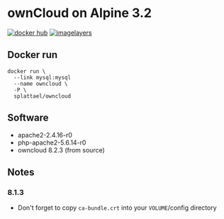 # ownCloud on Alpine 3.2

[![docker hub](https://img.shields.io/badge/docker-image-blue.svg?style=flat-square)](https://registry.hub.docker.com/u/splattael/owncloud/)
[![imagelayers](https://badge.imagelayers.io/splattael/owncloud:latest.svg)](https://imagelayers.io/?images=splattael/owncloud:latest)

## Docker run

    docker run \
      --link mysql:mysql
      --name owncloud \
      -P \
      splattael/owncloud

## Software

* apache2-2.4.16-r0
* php-apache2-5.6.14-r0
* owncloud 8.2.3 (from source)

## Notes

### 8.1.3

* Don't forget to copy `ca-bundle.crt` into your `VOLUME`/config directory
